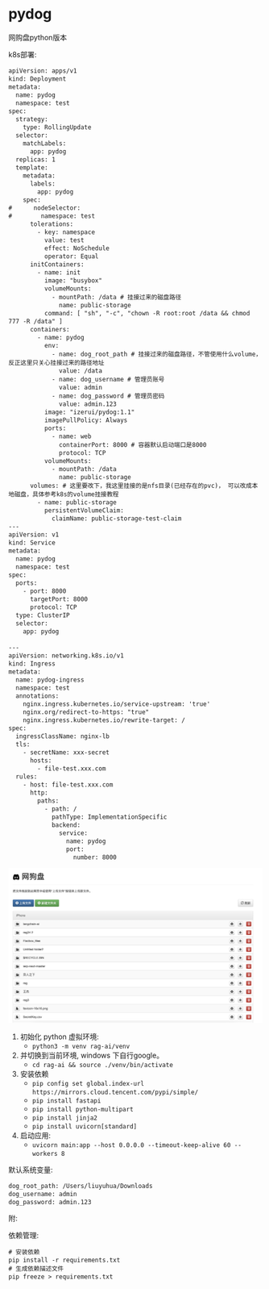 # pydog
网购盘python版本

k8s部署:
```
apiVersion: apps/v1
kind: Deployment
metadata:
  name: pydog
  namespace: test
spec:
  strategy:
    type: RollingUpdate
  selector:
    matchLabels:
      app: pydog
  replicas: 1
  template:
    metadata:
      labels:
        app: pydog
    spec:
#      nodeSelector:
#        namespace: test
      tolerations:
        - key: namespace
          value: test
          effect: NoSchedule
          operator: Equal
      initContainers:
        - name: init
          image: "busybox"
          volumeMounts:
            - mountPath: /data # 挂接过来的磁盘路径
              name: public-storage
          command: [ "sh", "-c", "chown -R root:root /data && chmod 777 -R /data" ]
      containers:
        - name: pydog
          env:
            - name: dog_root_path # 挂接过来的磁盘路径，不管使用什么volume，反正这里只关心挂接过来的路径地址
              value: /data
            - name: dog_username # 管理员账号
              value: admin
            - name: dog_password # 管理员密码
              value: admin.123
          image: "izerui/pydog:1.1"
          imagePullPolicy: Always
          ports:
            - name: web
              containerPort: 8000 # 容器默认启动端口是8000
              protocol: TCP
          volumeMounts:
            - mountPath: /data
              name: public-storage
      volumes: # 这里要改下，我这里挂接的是nfs目录(已经存在的pvc)， 可以改成本地磁盘，具体参考k8s的volume挂接教程
        - name: public-storage
          persistentVolumeClaim:
            claimName: public-storage-test-claim
---
apiVersion: v1
kind: Service
metadata:
  name: pydog
  namespace: test
spec:
  ports:
    - port: 8000
      targetPort: 8000
      protocol: TCP
  type: ClusterIP
  selector:
    app: pydog

---
apiVersion: networking.k8s.io/v1
kind: Ingress
metadata:
  name: pydog-ingress
  namespace: test
  annotations:
    nginx.ingress.kubernetes.io/service-upstream: 'true'
    nginx.org/redirect-to-https: "true"
    nginx.ingress.kubernetes.io/rewrite-target: /
spec:
  ingressClassName: nginx-lb
  tls:
    - secretName: xxx-secret
      hosts:
        - file-test.xxx.com
  rules:
    - host: file-test.xxx.com
      http:
        paths:
          - path: /
            pathType: ImplementationSpecific
            backend:
              service:
                name: pydog
                port:
                  number: 8000

```

<img src="111.png">

1. 初始化 python 虚拟环境: 
   * `python3 -m venv rag-ai/venv`
2. 并切换到当前环境, windows 下自行google。
   * `cd rag-ai && source ./venv/bin/activate`
3. 安装依赖
   * `pip config set global.index-url https://mirrors.cloud.tencent.com/pypi/simple/`
   * `pip install fastapi`
   * `pip install python-multipart`
   * `pip install jinja2`
   * `pip install uvicorn[standard]`
4. 启动应用: 
   * `uvicorn main:app --host 0.0.0.0 --timeout-keep-alive 60 --workers 8`


默认系统变量:
```
dog_root_path: /Users/liuyuhua/Downloads
dog_username: admin
dog_password: admin.123
```

附:

依赖管理:
```
# 安装依赖
pip install -r requirements.txt
# 生成依赖描述文件
pip freeze > requirements.txt
```